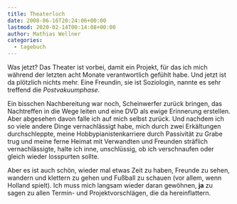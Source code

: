 ```yaml
---
title: Theaterloch
date: 2008-06-16T20:24:06+00:00
lastmod: 2020-02-14T00:14:08+00:00
author: Mathias Wellner
categories:
  - tagebuch
---
```

Was jetzt? Das Theater ist vorbei, damit ein Projekt, für das ich mich während der letzten acht Monate verantwortlich gefühlt habe. Und jetzt ist da plötzlich nichts mehr. Eine Freundin, sie ist Soziologin, nannte es sehr treffend die _Postvakuumphase_. 
<!--more-->

Ein bisschen Nachbereitung war noch, Scheinwerfer zurück bringen, das Nachtreffen in die Wege leiten und eine DVD als ewige Erinnerung erstellen. Aber abgesehen davon falle ich auf mich selbst zurück. Und nachdem ich so viele andere Dinge vernachlässigt habe, mich durch zwei Erkältungen durchschleppte, meine Hobbypianistenkarriere durch Passivität zu Grabe trug und meine ferne Heimat mit Verwandten und Freunden sträflich vernachlässigte, halte ich inne, unschlüssig, ob ich verschnaufen oder gleich wieder losspurten sollte.

Aber es ist auch schön, wieder mal etwas Zeit zu haben, Freunde zu sehen, wandern und klettern zu gehen und Fußball zu schauen (vor allem, wenn Holland spielt). Ich muss mich langsam wieder daran gewöhnen, **ja** zu sagen zu allen Termin- und Projektvorschlägen, die da hereinflattern.